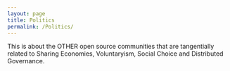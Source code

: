```yaml
---
layout: page
title: Politics
permalink: /Politics/
---
```



This is about the OTHER open source communities that are tangentially related to Sharing Economies, Voluntaryism, Social Choice and Distributed Governance.